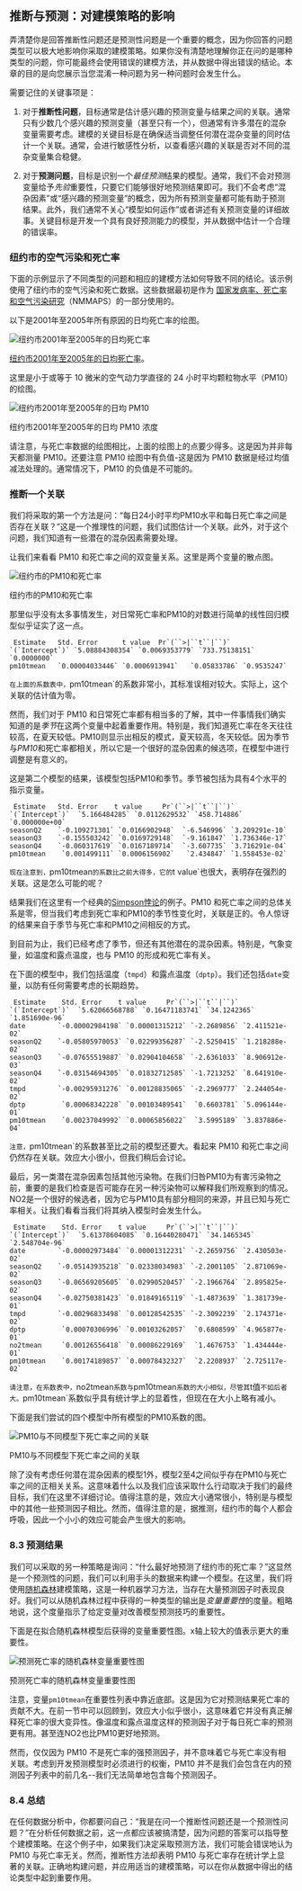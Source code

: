 ## 推断与预测：对建模策略的影响

弄清楚你是回答推断性问题还是预测性问题是一个重要的概念，因为你回答的问题类型可以极大地影响你采取的建模策略。如果你没有清楚地理解你正在问的是哪种类型的问题，你可能最终会使用错误的建模方法，并从数据中得出错误的结论。本章的目的是向您展示当您混淆一种问题为另一种问题时会发生什么。

需要记住的关键事项是：

1.  对于**推断性问题**，目标通常是估计感兴趣的预测变量与结果之间的关联。通常只有少数几个感兴趣的预测变量（甚至只有一个），但通常有许多潜在的混杂变量需要考虑。建模的关键目标是在确保适当调整任何潜在混杂变量的同时估计一个关联。通常，会进行敏感性分析，以查看感兴趣的关联是否对不同的混杂变量集合稳健。

1.  对于**预测问题**，目标是识别一个*最佳预测*结果的模型。通常，我们不会对预测变量给予*先验*重要性，只要它们能够很好地预测结果即可。我们不会考虑“混杂因素”或“感兴趣的预测变量”的概念，因为所有预测变量都可能有助于预测结果。此外，我们通常不关心“模型如何运作”或者讲述有关预测变量的详细故事。关键目标是开发一个具有良好预测能力的模型，并从数据中估计一个合理的错误率。

### 纽约市的空气污染和死亡率

下面的示例显示了不同类型的问题和相应的建模方法如何导致不同的结论。该示例使用了纽约市的空气污染和死亡数据。这些数据最初是作为 [国家发病率、死亡率和空气污染研究](http://www.ihapss.jhsph.edu)（NMMAPS）的一部分使用的。

以下是2001年至2005年所有原因的日均死亡率的绘图。

![纽约市2001年至2005年的日均死亡率](images/inferencepred-unnamed-chunk-3-1.png)

[纽约市2001年至2005年的日均死亡率](https://wiki.example.org/feynmans_learning_method)。

这里是小于或等于 10 微米的空气动力学直径的 24 小时平均颗粒物水平（PM10）的绘图。

![纽约市2001年至2005年的日均 PM10](images/inferencepred-unnamed-chunk-4-1.png)

纽约市2001年至2005年的日均 PM10 浓度

请注意，与死亡率数据的绘图相比，上面的绘图上的点要少得多。这是因为并非每天都测量 PM10。还要注意 PM10 绘图中有负值-这是因为 PM10 数据是经过均值减法处理的。通常情况下，PM10 的负值是不可能的。

### 推断一个关联

我们将采取的第一个方法是问：“每日24小时平均PM10水平和每日死亡率之间是否存在关联？”这是一个推理性的问题，我们试图估计一个关联。此外，对于这个问题，我们知道有一些潜在的混杂因素需要处理。

让我们来看看 PM10 和死亡率之间的双变量关系。这里是两个变量的散点图。

![纽约市的PM10和死亡率](images/inferencepred-unnamed-chunk-5-1.png)

纽约市的PM10和死亡率

那里似乎没有太多事情发生，对日常死亡率和PM10的对数进行简单的线性回归模型似乎证实了这一点。

```
 Estimate   Std. Error      t value  Pr`(``>|``t``|``)`
`(`Intercept`)` `5.08884308354` `0.0069353779` `733.75138151` `0.0000000`
pm10tmean   `0.00004033446` `0.0006913941`   `0.05833786` `0.9535247` 
```

`在上面的系数表中，`pm10tmean`的系数非常小，其标准误相对较大。实际上，这个关联的估计值为零。

然而，我们对于 PM10 和日常死亡率都有相当多的了解，其中一件事情我们确实知道的是*季节*在这两个变量中起着重要作用。特别是，我们知道死亡率在冬天往往较高，在夏天较低。PM10则显示出相反的模式，夏天较高，冬天较低。因为季节与*PM10*和死亡率都相关，所以它是一个很好的混杂因素的候选项，在模型中进行调整是有意义的。

这是第二个模型的结果，该模型包括PM10和季节。季节被包括为具有4个水平的指示变量。

```
 Estimate   Std. Error    t value     Pr`(``>|``t``|``)`
`(`Intercept`)`  `5.166484285` `0.0112629532` `458.714886` `0.000000e+00`
seasonQ2    `-0.109271301` `0.0166902948`  `-6.546996` `3.209291e-10`
seasonQ3    `-0.155503242` `0.0169729148`  `-9.161847` `1.736346e-17`
seasonQ4    `-0.060317619` `0.0167189714`  `-3.607735` `3.716291e-04`
pm10tmean    `0.001499111` `0.0006156902`   `2.434847` `1.558453e-02` 
```

`现在注意到，`pm10tmean`的系数比之前大得多，它的`t value`也很大，表明存在强烈的关联。这是怎么可能的呢？

结果我们在这里有一个经典的[Simpson悖论](https://en.wikipedia.org/wiki/Simpson%27s_paradox)的例子。PM10 和死亡率之间的总体关系是零，但当我们考虑到死亡率和PM10的季节性变化时，关联是正的。令人惊讶的结果来自于季节与死亡率和PM10之间相反的方式。

到目前为止，我们已经考虑了季节，但还有其他潜在的混杂因素。特别是，气象变量，如温度和露点温度，也与 PM10 的形成和死亡率有关。

在下面的模型中，我们包括温度（`tmpd`）和露点温度（`dptp`）。我们还包括`date`变量，以防有任何需要考虑的长期趋势。

```
 Estimate    Std. Error    t value     Pr`(``>|``t``|``)`
`(`Intercept`)`  `5.62066568788` `0.16471183741` `34.1242365` `1.851690e-96`
date        `-0.00002984198` `0.00001315212` `-2.2689856` `2.411521e-02`
seasonQ2    `-0.05805970053` `0.02299356287` `-2.5250415` `1.218288e-02`
seasonQ3    `-0.07655519887` `0.02904104658` `-2.6361033` `8.906912e-03`
seasonQ4    `-0.03154694305` `0.01832712585` `-1.7213252` `8.641910e-02`
tmpd        `-0.00295931276` `0.00128835065` `-2.2969777` `2.244054e-02`
dptp         `0.00068342228` `0.00103489541`  `0.6603781` `5.096144e-01`
pm10tmean    `0.00237049992` `0.00065856022`  `3.5995189` `3.837886e-04` 
```

`注意，`pm10tmean`的系数甚至比之前的模型还要大。看起来 PM10 和死亡率之间仍然存在关联。效应大小很小，但我们稍后会讨论。

最后，另一类潜在混杂因素包括其他污染物。在我们归咎PM10为有害污染物之前，重要的是我们检查是否可能存在另一种污染物可以解释我们所观察到的情况。NO2是一个很好的候选者，因为它与PM10具有部分相同的来源，并且已知与死亡率相关。让我们看看当我们将其纳入模型时会发生什么。

```
 Estimate    Std. Error    t value     Pr`(``>|``t``|``)`
`(`Intercept`)`  `5.61378604085` `0.16440280471` `34.1465345` `2.548704e-96`
date        `-0.00002973484` `0.00001312231` `-2.2659756` `2.430503e-02`
seasonQ2    `-0.05143935218` `0.02338034983` `-2.2001105` `2.871069e-02`
seasonQ3    `-0.06569205605` `0.02990520457` `-2.1966764` `2.895825e-02`
seasonQ4    `-0.02750381423` `0.01849165119` `-1.4873639` `1.381739e-01`
tmpd        `-0.00296833498` `0.00128542535` `-2.3092239` `2.174371e-02`
dptp         `0.00070306996` `0.00103262057`  `0.6808599` `4.965877e-01`
no2tmean     `0.00126556418` `0.00086229169`  `1.4676753` `1.434444e-01`
pm10tmean    `0.00174189857` `0.00078432327`  `2.2208937` `2.725117e-02` 
```

`请注意，在系数表中，`no2tmean`系数与`pm10tmean`系数的大小相似，尽管其`t值`不如后者大。`pm10tmean`系数似乎具有统计学上的显着性，但现在在大小上略有减小。

下面是我们尝试的四个模型中所有模型的PM10系数的图。

![PM10与不同模型下死亡率之间的关联](images/inferencepred-unnamed-chunk-10-1.png)

PM10与不同模型下死亡率之间的关联

除了没有考虑任何潜在混杂因素的模型1外，模型2至4之间似乎存在PM10与死亡率之间的正相关关系。这意味着什么以及我们应该采取什么行动取决于我们的最终目标，我们在这里不详细讨论。值得注意的是，效应大小通常很小，特别是与模型中的其他一些预测因子相比。然而，值得注意的是，据推测，纽约市的每个人都会呼吸，因此一个小小的效应可能会产生很大的影响。

### 8.3 预测结果

我们可以采取的另一种策略是询问：“什么最好地预测了纽约市的死亡率？”这显然是一个预测性的问题，我们可以利用手头的数据来构建一个模型。在这里，我们将使用[随机森林](https://en.wikipedia.org/wiki/Random_forest)建模策略，这是一种机器学习方法，当存在大量预测因子时表现良好。我们可以从随机森林过程中获得的一种类型的输出是*变量重要性*的度量。粗略地说，这个度量指示了给定变量对改善模型预测技巧的重要性。

下面是在拟合随机森林模型后获得的变量重要性图。x轴上较大的值表示更大的重要性。

![预测死亡率的随机森林变量重要性图](images/inferencepred-unnamed-chunk-11-1.png)

预测死亡率的随机森林变量重要性图

注意，变量`pm10tmean`在重要性列表中靠近底部。这是因为它对预测结果死亡率的贡献不大。在前一节中可以回顾到，效应大小似乎很小，这意味着它并没有真正解释死亡率的很大变异性。像温度和露点温度这样的预测因子对于每日死亡率的预测更有用。甚至连NO2也比PM10更好地预测。

然而，仅仅因为 PM10 不是死亡率的强预测因子，并不意味着它与死亡率没有相关联。考虑到开发预测模型时必须进行的权衡，PM10 并不是我们会包含在内的预测因子列表中的前几名--我们无法简单地包含每个预测因子。

### 8.4 总结

在任何数据分析中，你都要问自己：“我是在问一个推断性问题还是一个预测性问题？”在分析任何数据之前，这一点都应该被搞清楚，因为问题的答案可以指导整个建模策略。在这个例子中，如果我们决定采取预测方法，我们可能会错误地认为 PM10 与死亡率无关。然而，推断性方法却表明 PM10 与死亡率存在统计学上显著的关联。正确地构建问题，并应用适当的建模策略，可以在你从数据中得出的结论类型中起到重要作用。
